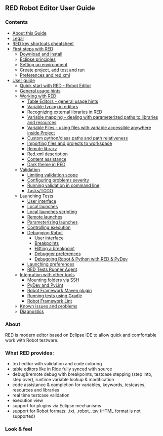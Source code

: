 <h2>RED Robot Editor User Guide</h2>
<h3>Contents</h3>
<ul>
<li><a href="https://olus202.github.io/RED/help/about.md">About this Guide</a></li>
<li><a href="http://olus202.github.io/RED/help/legal.md">Legal</a></li>
<li><a href="https://olus202.github.io/RED/help/keys.md">RED key shortcuts cheatsheet</a></li>
<li><a href="http://olus202.github.io/RED/help/first_steps/first_steps.md">First steps with RED</a>
<ul>
<li><a href="http://olus202.github.io/RED/help/first_steps/download_install.md">Download and install</a></li>
<li><a href="http://olus202.github.io/RED/help/first_steps/eclipse_principles.md">Eclipse principles</a></li>
<li><a href="http://olus202.github.io/RED/help/first_steps/setting_up_environment.md">Setting up environment</a></li>
<li><a href="http://olus202.github.io/RED/help/first_steps/create_run.md">Create project, add test and run</a></li>
<li><a href="http://olus202.github.io/RED/help/first_steps/preferences_misc.md">Preferences and red.xml</a></li>
</ul>
</li>
<li><a href="http://olus202.github.io/RED/help/user_guide/user_guide.md">User guide</a>
<ul>
<li><a href="http://olus202.github.io/RED/help/user_guide/quick_start.md">Quick start with RED - Robot Editor</a></li>
<li><a href="http://olus202.github.io/RED/help/user_guide/general.md">General usage hints</a></li>
<li><a href="http://olus202.github.io/RED/help/user_guide/working_with_RED.md">Working with RED</a>
<ul>
<li><a href="http://olus202.github.io/RED/help/user_guide/working_with_RED/table_general.md">Table Editors - general usage hints</a></li>
<li><a href="http://olus202.github.io/RED/help/user_guide/working_with_RED/variable_typing.md">Variable typing in editors</a></li>
<li><a href="http://olus202.github.io/RED/help/user_guide/working_with_RED/libs.md">Recognizing external libraries in RED</a></li>
<li><a href="http://olus202.github.io/RED/help/user_guide/working_with_RED/variable_mapping.md">Variable mapping - dealing with parameterized paths to libraries and resources</a></li>
<li><a href="http://olus202.github.io/RED/help/user_guide/working_with_RED/variable_files.md">Variable Files - using files with variable accessible anywhere inside Project</a></li>
<li><a href="http://olus202.github.io/RED/help/user_guide/working_with_RED/custom_paths_relatve.md">Custom python/class paths and path relativeness</a></li>
<li><a href="http://olus202.github.io/RED/help/user_guide/working_with_RED/importing.md">Importing files and projects to workspace</a></li>
<li><a href="http://olus202.github.io/RED/help/user_guide/working_with_RED/remote_library.md">Remote library</a></li>
<li><a href="http://olus202.github.io/RED/help/user_guide/working_with_RED/red_xml.md">Red.xml description</a></li>
<li><a href="http://olus202.github.io/RED/help/user_guide/working_with_RED/content_assist.md">Content assistance</a></li>
<li><a href="http://olus202.github.io/RED/help/user_guide/working_with_RED/dark_theme.md">Dark theme in RED</a></li>
</ul>
</li>
<li><a href="http://olus202.github.io/RED/help/user_guide/validation.md">Validation</a>
<ul>
<li><a href="http://olus202.github.io/RED/help/user_guide/validation/scope.md">Limiting validation scope</a></li>
<li><a href="http://olus202.github.io/RED/help/user_guide/validation/validation_preferences.md">Configuring problems severity</a></li>
<li><a href="http://olus202.github.io/RED/help/user_guide/validation/headless.md">Running validation in command line</a></li>
<li><a href="http://olus202.github.io/RED/help/user_guide/validation/tasks.md">Tasks/TODO</a></li>
</ul>
</li>
<li><a href="http://olus202.github.io/RED/help/user_guide/launching.md">Launching Tests</a>
<ul>
<li><a href="http://olus202.github.io/RED/help/user_guide/launching/ui_elements.md">User interface</a></li>
<li><a href="http://olus202.github.io/RED/help/user_guide/launching/local_launch.md">Local launches</a></li>
<li><a href="http://olus202.github.io/RED/help/user_guide/launching/local_launch_scripting.md">Local launches scripting</a></li>
<li><a href="http://olus202.github.io/RED/help/user_guide/launching/remote_launch.md">Remote launches</a></li>
<li><a href="http://olus202.github.io/RED/help/user_guide/launching/string_substitution.md">Parameterizing launches</a></li>
<li><a href="http://olus202.github.io/RED/help/user_guide/launching/exec_control.md">Controlling execution</a></li>
<li><a href="http://olus202.github.io/RED/help/user_guide/launching/debug.md">Debugging Robot</a>
<ul>
<li><a href="http://olus202.github.io/RED/help/user_guide/launching/debug/ui_elements.md">User interface</a></li>
<li><a href="http://olus202.github.io/RED/help/user_guide/launching/debug/breakpoints.md">Breakpoints</a></li>
<li><a href="http://olus202.github.io/RED/help/user_guide/launching/debug/hitting_a_breakpoint.md">Hitting a breakpoint</a></li>
<li><a href="http://olus202.github.io/RED/help/user_guide/launching/debug/preferences.md">Debugger preferences</a></li>
<li><a href="http://olus202.github.io/RED/help/user_guide/launching/debug/robot_python_debug.md">Debugging Robot &amp; Python with RED &amp; PyDev</a></li>
</ul>
</li>
<li><a href="http://olus202.github.io/RED/help/user_guide/launching/launch_prefs.md">Launching preferences</a></li>
<li><a href="http://olus202.github.io/RED/help/user_guide/launching/red_agent.md">RED Tests Runner Agent</a></li>
</ul>
</li>
<li><a href="http://olus202.github.io/RED/help/user_guide/tools_integration.md">Integration with other tools</a>
<ul>
<li><a href="http://olus202.github.io/RED/help/user_guide/tools_integration/virtual_folders.md">Mounting folders via SSH</a></li>
<li><a href="http://olus202.github.io/RED/help/user_guide/tools_integration/red_pylint.md">PyDev and PyLint</a></li>
<li><a href="http://olus202.github.io/RED/help/user_guide/tools_integration/maven.md">Robot Framework Maven plugin</a></li>
<li><a href="http://olus202.github.io/RED/help/user_guide/tools_integration/gradle.md">Running tests using Gradle</a></li>
<li><a href="http://olus202.github.io/RED/help/user_guide/tools_integration/rflint.md">Robot Framework Lint</a></li>
</ul>
</li>
<li><a href="http://olus202.github.io/RED/help/user_guide/known_issues.md">Known issues and problems</a></li>
<li><a href="http://olus202.github.io/RED/help/user_guide/diagnostics.md">Diagnostics</a></li>
</ul>
</li>
</ul>
<h3>About</h3>
<p>RED is modern editor based on Eclipse IDE to allow quick and comfortable work
with Robot testware.</p>
<h3>What RED provides:</h3>
<ul>
<li>text editor with validation and code coloring</li>
<li>table editors like in Ride fully synced with source</li>
<li>debug&amp;remote debug with breakpoints, testcase stepping (step into, step over), runtime variable lookup &amp; modification</li>
<li>code assistance &amp; completion for variables, keywords, testcases, resources and libraries</li>
<li>real time testcase validation</li>
<li>execution view</li>
<li>support for plugins via Eclipse mechanisms</li>
<li>support for Robot formats: .txt, .robot, .tsv (HTML format is not supported)</li>
</ul>
<h3>Look &amp; feel</h3>
<p><img src="images/basic_run.gif" alt="" /></p>
